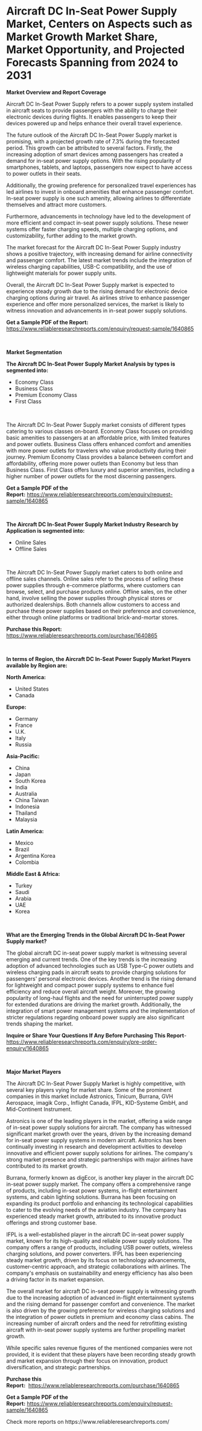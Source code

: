 <p><h1>Aircraft DC In-Seat Power Supply Market, Centers on Aspects such as Market Growth Market Share, Market Opportunity, and Projected Forecasts Spanning from 2024 to 2031</h1></p><p><strong>Market Overview and Report Coverage</strong></p>
<p><p>Aircraft DC In-Seat Power Supply refers to a power supply system installed in aircraft seats to provide passengers with the ability to charge their electronic devices during flights. It enables passengers to keep their devices powered up and helps enhance their overall travel experience.</p><p>The future outlook of the Aircraft DC In-Seat Power Supply market is promising, with a projected growth rate of 7.3% during the forecasted period. This growth can be attributed to several factors. Firstly, the increasing adoption of smart devices among passengers has created a demand for in-seat power supply options. With the rising popularity of smartphones, tablets, and laptops, passengers now expect to have access to power outlets in their seats.</p><p>Additionally, the growing preference for personalized travel experiences has led airlines to invest in onboard amenities that enhance passenger comfort. In-seat power supply is one such amenity, allowing airlines to differentiate themselves and attract more customers.</p><p>Furthermore, advancements in technology have led to the development of more efficient and compact in-seat power supply solutions. These newer systems offer faster charging speeds, multiple charging options, and customizability, further adding to the market growth.</p><p>The market forecast for the Aircraft DC In-Seat Power Supply industry shows a positive trajectory, with increasing demand for airline connectivity and passenger comfort. The latest market trends include the integration of wireless charging capabilities, USB-C compatibility, and the use of lightweight materials for power supply units.</p><p>Overall, the Aircraft DC In-Seat Power Supply market is expected to experience steady growth due to the rising demand for electronic device charging options during air travel. As airlines strive to enhance passenger experience and offer more personalized services, the market is likely to witness innovation and advancements in in-seat power supply solutions.</p></p>
<p><strong>Get a Sample PDF of the Report:</strong> <a href="https://www.reliableresearchreports.com/enquiry/request-sample/1640865">https://www.reliableresearchreports.com/enquiry/request-sample/1640865</a></p>
<p>&nbsp;</p>
<p><strong>Market Segmentation</strong></p>
<p><strong>The Aircraft DC In-Seat Power Supply Market Analysis by types is segmented into:</strong></p>
<p><ul><li>Economy Class</li><li>Business Class</li><li>Premium Economy Class</li><li>First Class</li></ul></p>
<p>&nbsp;</p>
<p><p>The Aircraft DC In-Seat Power Supply market consists of different types catering to various classes on-board. Economy Class focuses on providing basic amenities to passengers at an affordable price, with limited features and power outlets. Business Class offers enhanced comfort and amenities with more power outlets for travelers who value productivity during their journey. Premium Economy Class provides a balance between comfort and affordability, offering more power outlets than Economy but less than Business Class. First Class offers luxury and superior amenities, including a higher number of power outlets for the most discerning passengers.</p></p>
<p><strong>Get a Sample PDF of the Report:</strong>&nbsp;<a href="https://www.reliableresearchreports.com/enquiry/request-sample/1640865">https://www.reliableresearchreports.com/enquiry/request-sample/1640865</a></p>
<p>&nbsp;</p>
<p><strong>The Aircraft DC In-Seat Power Supply Market Industry Research by Application is segmented into:</strong></p>
<p><ul><li>Online Sales</li><li>Offline Sales</li></ul></p>
<p>&nbsp;</p>
<p><p>The Aircraft DC In-Seat Power Supply market caters to both online and offline sales channels. Online sales refer to the process of selling these power supplies through e-commerce platforms, where customers can browse, select, and purchase products online. Offline sales, on the other hand, involve selling the power supplies through physical stores or authorized dealerships. Both channels allow customers to access and purchase these power supplies based on their preference and convenience, either through online platforms or traditional brick-and-mortar stores.</p></p>
<p><strong>Purchase this Report:</strong>&nbsp; <a href="https://www.reliableresearchreports.com/purchase/1640865">https://www.reliableresearchreports.com/purchase/1640865</a></p>
<p>&nbsp;</p>
<p><strong>In terms of Region, the Aircraft DC In-Seat Power Supply Market Players available by Region are:</strong></p>
<p>
    <p> <strong> North America: </strong>
        <ul>
            <li>United States</li>
            <li>Canada</li>
        </ul>
        </p> 
    <p> <strong> Europe: </strong>
        <ul>
            <li>Germany</li>
            <li>France</li>
            <li>U.K.</li>
            <li>Italy</li>
            <li>Russia</li>
        </ul>
        </p> 
    <p> <strong> Asia-Pacific: </strong>
        <ul>
            <li>China</li>
            <li>Japan</li>
            <li>South Korea</li>
            <li>India</li>
            <li>Australia</li>
            <li>China Taiwan</li>
            <li>Indonesia</li>
            <li>Thailand</li>
            <li>Malaysia</li>
        </ul>
        </p> 
    <p> <strong> Latin America: </strong>
        <ul>
            <li>Mexico</li>
            <li>Brazil</li>
            <li>Argentina Korea</li>
            <li>Colombia</li>
        </ul>
        </p> 
    <p> <strong> Middle East & Africa: </strong>
        <ul>
            <li>Turkey</li>
            <li>Saudi</li>
            <li>Arabia</li>
            <li>UAE</li>
            <li>Korea</li>
        </ul>
    </p>
    </p>
<p>&nbsp;</p>
<p><strong>What are the Emerging Trends in the Global Aircraft DC In-Seat Power Supply market?</strong></p>
<p><p>The global aircraft DC in-seat power supply market is witnessing several emerging and current trends. One of the key trends is the increasing adoption of advanced technologies such as USB Type-C power outlets and wireless charging pads in aircraft seats to provide charging solutions for passengers' personal electronic devices. Another trend is the rising demand for lightweight and compact power supply systems to enhance fuel efficiency and reduce overall aircraft weight. Moreover, the growing popularity of long-haul flights and the need for uninterrupted power supply for extended durations are driving the market growth. Additionally, the integration of smart power management systems and the implementation of stricter regulations regarding onboard power supply are also significant trends shaping the market.</p></p>
<p><strong>Inquire or Share Your Questions If Any Before Purchasing This Report</strong>- <a href="https://www.reliableresearchreports.com/enquiry/pre-order-enquiry/1640865">https://www.reliableresearchreports.com/enquiry/pre-order-enquiry/1640865</a></p>
<p>&nbsp;</p>
<p><strong>Major Market Players</strong></p>
<p><p>The Aircraft DC In-Seat Power Supply Market is highly competitive, with several key players vying for market share. Some of the prominent companies in this market include Astronics, Tinicum, Burrana, GVH Aerospace, imagik Corp., Inflight Canada, IFPL, KID-Systeme GmbH, and Mid-Continent Instrument.</p><p>Astronics is one of the leading players in the market, offering a wide range of in-seat power supply solutions for aircraft. The company has witnessed significant market growth over the years, driven by the increasing demand for in-seat power supply systems in modern aircraft. Astronics has been continually investing in research and development activities to develop innovative and efficient power supply solutions for airlines. The company's strong market presence and strategic partnerships with major airlines have contributed to its market growth.</p><p>Burrana, formerly known as digEcor, is another key player in the aircraft DC in-seat power supply market. The company offers a comprehensive range of products, including in-seat power systems, in-flight entertainment systems, and cabin lighting solutions. Burrana has been focusing on expanding its product portfolio and enhancing its technological capabilities to cater to the evolving needs of the aviation industry. The company has experienced steady market growth, attributed to its innovative product offerings and strong customer base.</p><p>IFPL is a well-established player in the aircraft DC in-seat power supply market, known for its high-quality and reliable power supply solutions. The company offers a range of products, including USB power outlets, wireless charging solutions, and power converters. IFPL has been experiencing steady market growth, driven by its focus on technology advancements, customer-centric approach, and strategic collaborations with airlines. The company's emphasis on sustainability and energy efficiency has also been a driving factor in its market expansion.</p><p>The overall market for aircraft DC in-seat power supply is witnessing growth due to the increasing adoption of advanced in-flight entertainment systems and the rising demand for passenger comfort and convenience. The market is also driven by the growing preference for wireless charging solutions and the integration of power outlets in premium and economy class cabins. The increasing number of aircraft orders and the need for retrofitting existing aircraft with in-seat power supply systems are further propelling market growth.</p><p>While specific sales revenue figures of the mentioned companies were not provided, it is evident that these players have been recording steady growth and market expansion through their focus on innovation, product diversification, and strategic partnerships.</p></p>
<p><strong>Purchase this Report:</strong>&nbsp;&nbsp;<a href="https://www.reliableresearchreports.com/purchase/1640865">https://www.reliableresearchreports.com/purchase/1640865</a></p>
<p></p>
<p><strong>Get a Sample PDF of the Report:</strong>&nbsp;<a href="https://www.reliableresearchreports.com/enquiry/request-sample/1640865">https://www.reliableresearchreports.com/enquiry/request-sample/1640865</a></p>
<p>Check more reports on https://www.reliableresearchreports.com/</p>
